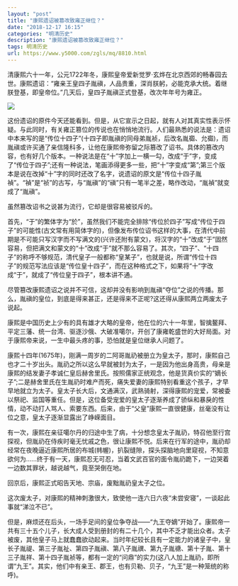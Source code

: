 ```yaml
---
layout: "post"
title: "康熙遗诏被篡改致雍正继位？"
date: "2018-12-17 16:15"
categories: "明清历史"
description: "康熙遗诏被篡改致雍正继位？"
tags: 明清历史
url: https://www.y5000.com/zgls/mq/8810.html
---
```






清康熙六十一年，公元1722年冬，康熙皇帝爱新觉罗·玄烨在北京西郊的畅春园去世。康熙遗诏：“雍亲王皇四子胤禛，人品贵重，深肖朕躬，必能克承大统。着继朕登基，即皇帝位。”几天后，皇四子胤禛正式登基，改次年年号为雍正。

![](https://img.y5000.com/uploads/allimg/161230/1136054158-0.jpg)

这份遗诏的原件今天还能看到。但是，从它宣示之日起，就有人对其真实性表示怀疑。与此同时，有关雍正篡位的传说也在悄悄地流行。人们最熟悉的说法是：遗诏中本来写的是“传位十四子”(十四子即胤禛的同母弟胤祯，后改名胤禵、允禵)，而胤禛或许买通了亲信隆科多，让他在康熙帝弥留之际篡改了诏书。具体的篡改内容，也有好几个版本。一种说法是在“十”字加上一横一勾，改成“于”字，变成了“传位于四子”;还有一种说法，笔画添得更多一些，把“十”字变成“第”;第三个版本是说在改掉“十”字的同时还改了名字，说遗诏的原文是“传位十四子胤禎”。“禎”是“祯”的古写，与“胤禛”的“禛”只有一笔半之差，略作改动，“胤禎”就变成了“胤禛”。

虽然篡改诏书之说甚为流行，它却是很容易被驳斥的。

首先，“于”的繁体字为“於”，虽然我们不能完全排除“传位於四子”写成“传位于四子”的可能性(古文常有用简体字的)，但像发布传位诏书这样的大事，在清代中前期是不可能只写汉字而不写满文的(兴许还附有蒙文)，将汉字的“十”改成“于”固然容易，但把满文和蒙文的“十”改成“于”就不那么容易了。其次，“四子”、“十四子”的称呼不够规范，清代皇子一般都称“皇某子”，也就是说，所谓“传位十四子”的规范写法应该是“传位皇十四子”，而在这种格式之下，如果将“十”字改成“于”，就成了“传位皇于四子”，根本讲不通。

尽管篡改康熙遗诏之说并不可信，这却并没有影响到胤禛“夺位”之说的传播。那么，胤禛的皇位，到底是得来甚正，还是得来不正呢?这还得从康熙两立两废太子说起。

康熙是中国历史上少有的具有雄才大略的皇帝，他在位的六十一年里，智擒鳌拜、平定三藩、统一台湾、驱逐沙俄、大破准噶尔，开创了康雍乾盛世的大好局面。对于康熙帝来说，一生中最头疼的事，恐怕就是皇位继承人问题了。

康熙十四年(1675年)，刚满一周岁的二阿哥胤礽被册立为皇太子，那时，康熙自己也才二十岁出头。胤礽之所以这么早就被封为太子，一是因为他出身高贵，母亲是康熙的结发妻子孝诚仁皇后赫舍里氏。按照儒家正统观念，他是货真价实的“嫡长子”;二是赫舍里氏在生胤礽时难产而死，痛失爱妻的康熙特别看重这个孩子，才早早地就立为太子。皇太子长大后，文通满汉，武熟骑射，深得康熙的宠爱，常被委以祭祀、监国等重任。但是，这位备受宠爱的皇太子逐渐养成了骄纵和暴戾的性情，动不动打人骂人、索要东西。后来，由于“父皇”康熙一直很健康，丝毫没有让位之意，皇太子逐渐显露出了峥嵘面目。

有一次，康熙在亲征噶尔丹的归途中生了病，十分想念皇太子胤礽，特召他至行宫探视，但胤礽在侍疾时毫无忧戚之色，很让康熙不悦。后来在行军的途中，胤礽却经常在夜晚逼近康熙所居的布城(帏幄)，扒裂缝隙，探头探脑地向里窥视，不知意欲何为……终于有一天，康熙忍无可忍，当着文武百官的面令胤礽跪下，一边哭着一边数其罪状，越说越气，竟至哭倒在地。

回京后，康熙正式昭告天地、宗庙，废黜胤礽皇太子之位。

这次废太子，对康熙的精神刺激很大，致使他一连六日六夜“未尝安寝”，一谈起此事就“涕泣不已”。

但是，麻烦还在后头，一场手足间的皇位争夺战——“九王夺嫡”开始了。康熙帝一共有三十五个儿子，长大成人受到册封的有二十几个，其中不乏才能出众者。太子被废，其他皇子马上就蠢蠢欲动起来。当时年纪较长且有一定能力的诸皇子中，皇长子胤禔、第三子胤祉、第四子胤禛、第八子胤禩、第九子胤禟、第十子胤、第十三子胤祥、第十四子胤祯等，都有一定的“问鼎”的实力(这八人加上胤礽，即所谓“九王”。其实，他们中有亲王、郡王，也有贝勒、贝子，“九王”是一种笼统的称呼)。
